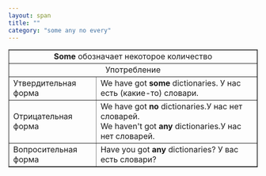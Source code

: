 ```yaml
---
layout: span
title: ""
category: "some any no every"
---
```

<section class='rules'><table border="1" cellpadding="5" cellspacing="0"><tbody>
<tr align="center">
<td colspan="2" rowspan="1">
<span style="font-weight: bold;">Some</span> обозначает
некоторое количество</td>
    </tr>
<tr align="center">
<td colspan="2" rowspan="1">Употребление</td>
    </tr>
<tr>
<td>Утвердительная форма</td>
      <td>We have got <span style="font-weight: bold;">some
      </span>dictionaries. У нас есть (какие-то) словари.</td>
    </tr>
<tr>
<td>Отрицательная форма</td>
      <td>We have got <span style="font-weight: bold;">no
      </span>dictionaries.У нас нет словарей. <br>
We haven't  got <span style="font-weight: bold;">any
      </span>dictionaries.У нас нет словарей.</td>
    </tr>
<tr>
<td>Вопросительная форма</td>
      <td>Have you got <span style="font-weight: bold;">any</span>
dictionaries? У вас есть   словари?</td>
    </tr>
</tbody></table></section>